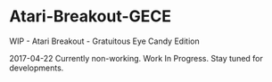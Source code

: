 # Atari-Breakout-GECE
WIP - Atari Breakout - Gratuitous Eye Candy Edition

2017-04-22  Currently non-working.   Work In Progress.  Stay tuned for developments.
